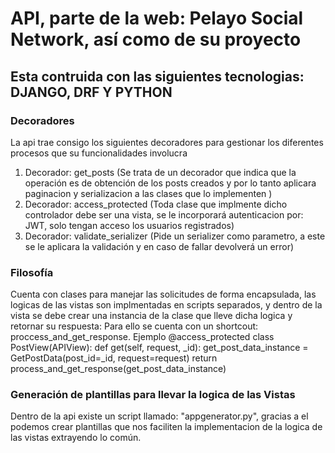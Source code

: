 # API, parte de la web: Pelayo Social Network, así como de su proyecto

## Esta contruida con las siguientes tecnologias: DJANGO, DRF Y PYTHON

### Decoradores
La api trae consigo los siguientes decoradores para gestionar los diferentes procesos que su funcionalidades involucra
1. Decorador: get_posts (Se trata de un decorador que indica que la operación es de obtención de los posts creados y por lo tanto aplicara paginacion y serializacion a las clases que lo implementen )
2. Decorador: access_protected (Toda clase que implmente dicho controlador debe ser una vista, se le incorporará autenticacion por: JWT, solo tengan acceso los usuarios registrados)
3. Decorador: validate_serializer (Pide un serializer como parametro, a este se le aplicara la validación y en caso de fallar devolverá un error)

### Filosofía
Cuenta con clases para manejar las solicitudes de forma encapsulada, las logicas de las vistas son implmentadas en scripts separados, y dentro de la vista se debe crear una instancia de la clase que lleve dicha logica y retornar su respuesta: Para ello se cuenta con un shortcout: proccess_and_get_response. Ejemplo
@access_protected
class PostView(APIView):
    def get(self, request, _id):
        get_post_data_instance = GetPostData(post_id=_id, request=request)
        return process_and_get_response(get_post_data_instance)

### Generación de plantillas para llevar la logica de las Vistas
Dentro de la api existe un script llamado: "appgenerator.py", gracias a el podemos crear plantillas que nos faciliten la implementacion de la logica de las vistas extrayendo lo común.

